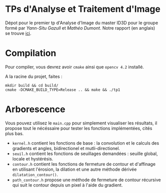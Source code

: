 # TPs d'Analyse et Traitement d'Image 

Dépot pour le premier tp d'Analyse d'Image du master ID3D pour le groupe formé par *Yann-Situ Gazull* et *Mathéo Dumont*.
Notre rapport (en anglais) se trouve [ici](TP1_ATIV.pdf).

# Compilation
Pour compiler, vous devrez avoir `cmake` ainsi que `opencv 4.2` installé.

A la racine du projet, faites :
```
mkdir build && cd build/
cmake -DCMAKE_BUILD_TYPE=Release .. && make && ./tp1
```

# Arborescence

Vous pouvez utilisez le `main.cpp` pour simplement visualiser les résultats, il propose tout le nécéssaire pour tester les fonctions implémentées, cités plus bas.

* `kernel.h` contient les fonctions de base : la convolution et le calculs des gradients et angles, bidirectionel et mutli-directionel.
* `seuil.h` contient les fonctions de seuillages demandées : seuille global, locale et hystérésis.
* `contour.h` contient les fonctions de fermeture de contour et d'affinage en utilisant l'érosion, la dilation et une autre méthode dérivée `dilatation_contour()`.
* `path_contour.h` propose une méthode de fermeture de contour récursive qui suit le contour depuis un pixel à l'aide du gradient.
